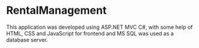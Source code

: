 # RentalManagement
This application was developed using ASP.NET MVC C#, with some help of HTML, CSS and JavaScript for frontend and MS SQL was used as a database server.

